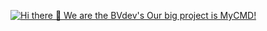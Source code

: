 [![Hi there 👋 We are the BVdev's Our big project is MyCMD!](https://github.com/user-attachments/assets/1e82168e-73c3-4d09-bb51-6d32c97dbcac)](https://bvdevs.ink/)
